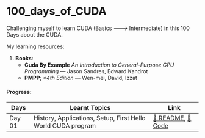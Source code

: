 # 100_days_of_CUDA
Challenging myself to learn CUDA (Basics ---> Intermediate) in this 100 Days about the CUDA. 

My learning resources: 
1. **Books**:
    - **Cuda By Example** _An Introduction to General-Purpose GPU Programming_ — Jason Sandres, Edward Kandrot
    - **PMPP**; _*4th Edition_ — Wen-mei, David, Izzat
#### Progress: 

<div align="center">

| Days  | Learnt Topics | Link |
|-------|---------------|------|
| Day 01 | History, Applications, Setup, First Hello World CUDA program | [🔗 README](./Day_01/README.md), [🔗 Code](./Day_01/hello.cu) |

</div>
